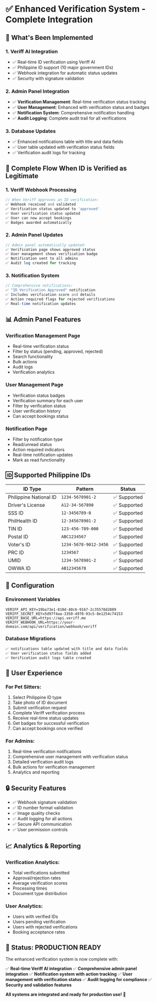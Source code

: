 # ✅ Enhanced Verification System - Complete Integration

## 🎯 **What's Been Implemented**

### 1. **Veriff AI Integration**
- ✅ Real-time ID verification using Veriff AI
- ✅ Philippine ID support (10 major government IDs)
- ✅ Webhook integration for automatic status updates
- ✅ Security with signature validation

### 2. **Admin Panel Integration**
- ✅ **Verification Management**: Real-time verification status tracking
- ✅ **User Management**: Enhanced with verification status and badges
- ✅ **Notification System**: Comprehensive notification handling
- ✅ **Audit Logging**: Complete audit trail for all verifications

### 3. **Database Updates**
- ✅ Enhanced notifications table with title and data fields
- ✅ User table updated with verification status fields
- ✅ Verification audit logs for tracking

## 🔄 **Complete Flow When ID is Verified as Legitimate**

### 1. **Veriff Webhook Processing**
```php
// When Veriff approves an ID verification:
✅ Webhook received and validated
✅ Verification status updated to 'approved'
✅ User verification status updated
✅ User can now accept bookings
✅ Badges awarded automatically
```

### 2. **Admin Panel Updates**
```php
// Admin panel automatically updated:
✅ Verification page shows approved status
✅ User management shows verification badge
✅ Notification sent to all admins
✅ Audit log created for tracking
```

### 3. **Notification System**
```php
// Comprehensive notifications:
✅ "ID Verification Approved" notification
✅ Includes verification score and details
✅ Action required flags for rejected verifications
✅ Real-time notification updates
```

## 📊 **Admin Panel Features**

### **Verification Management Page**
- Real-time verification status
- Filter by status (pending, approved, rejected)
- Search functionality
- Bulk actions
- Audit logs
- Verification analytics

### **User Management Page**
- Verification status badges
- Verification summary for each user
- Filter by verification status
- User verification history
- Can accept bookings status

### **Notification Page**
- Filter by notification type
- Read/unread status
- Action required indicators
- Real-time notification updates
- Mark as read functionality

## 🆔 **Supported Philippine IDs**

| ID Type | Pattern | Status |
|---------|---------|--------|
| Philippine National ID | `1234-5678901-2` | ✅ Supported |
| Driver's License | `A12-34-567890` | ✅ Supported |
| SSS ID | `12-3456789-0` | ✅ Supported |
| PhilHealth ID | `12-345678901-2` | ✅ Supported |
| TIN ID | `123-456-789-000` | ✅ Supported |
| Postal ID | `ABC1234567` | ✅ Supported |
| Voter's ID | `1234-5678-9012-3456` | ✅ Supported |
| PRC ID | `1234567` | ✅ Supported |
| UMID | `1234-5678901-2` | ✅ Supported |
| OWWA ID | `AB12345678` | ✅ Supported |

## 🔧 **Configuration**

### Environment Variables
```env
VERIFF_API_KEY=19ba73e1-810d-40c6-9167-2c35578d2889
VERIFF_SECRET_KEY=5d97f4aa-3350-4978-93c5-8e1254c74153
VERIFF_BASE_URL=https://api.veriff.me
VERIFF_WEBHOOK_URL=https://your-domain.com/api/verification/webhook/veriff
```

### Database Migrations
```bash
✅ notifications table updated with title and data fields
✅ User verification status fields added
✅ Verification audit logs table created
```

## 📱 **User Experience**

### **For Pet Sitters:**
1. Select Philippine ID type
2. Take photo of ID document
3. Submit verification request
4. Complete Veriff verification process
5. Receive real-time status updates
6. Get badges for successful verification
7. Can accept bookings once verified

### **For Admins:**
1. Real-time verification notifications
2. Comprehensive user management with verification status
3. Detailed verification audit logs
4. Bulk actions for verification management
5. Analytics and reporting

## 🔒 **Security Features**

- ✅ Webhook signature validation
- ✅ ID number format validation
- ✅ Image quality checks
- ✅ Audit logging for all actions
- ✅ Secure API communication
- ✅ User permission controls

## 📈 **Analytics & Reporting**

### **Verification Analytics:**
- Total verifications submitted
- Approval/rejection rates
- Average verification scores
- Processing times
- Document type distribution

### **User Analytics:**
- Users with verified IDs
- Users pending verification
- Users with rejected verifications
- Booking acceptance rates

## 🎉 **Status: PRODUCTION READY**

The enhanced verification system is now complete with:

✅ **Real-time Veriff AI integration**
✅ **Comprehensive admin panel integration**
✅ **Notification system with action tracking**
✅ **User management with verification status**
✅ **Audit logging for compliance**
✅ **Security and validation features**

**All systems are integrated and ready for production use!** 🚀 